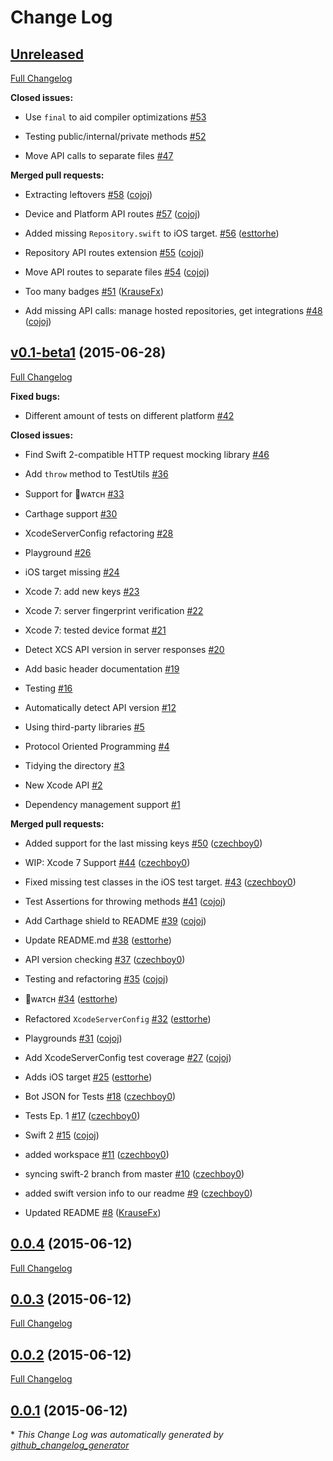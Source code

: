 # Change Log

## [Unreleased](https://github.com/czechboy0/XcodeServerSDK/tree/HEAD)

[Full Changelog](https://github.com/czechboy0/XcodeServerSDK/compare/v0.1-beta1...HEAD)

**Closed issues:**

- Use `final` to aid compiler optimizations [\#53](https://github.com/czechboy0/XcodeServerSDK/issues/53)

- Testing public/internal/private methods [\#52](https://github.com/czechboy0/XcodeServerSDK/issues/52)

- Move API calls to separate files [\#47](https://github.com/czechboy0/XcodeServerSDK/issues/47)

**Merged pull requests:**

- Extracting leftovers [\#58](https://github.com/czechboy0/XcodeServerSDK/pull/58) ([cojoj](https://github.com/cojoj))

- Device and Platform API routes [\#57](https://github.com/czechboy0/XcodeServerSDK/pull/57) ([cojoj](https://github.com/cojoj))

- Added missing `Repository.swift` to iOS target. [\#56](https://github.com/czechboy0/XcodeServerSDK/pull/56) ([esttorhe](https://github.com/esttorhe))

- Repository API routes extension [\#55](https://github.com/czechboy0/XcodeServerSDK/pull/55) ([cojoj](https://github.com/cojoj))

- Move API routes to separate files [\#54](https://github.com/czechboy0/XcodeServerSDK/pull/54) ([cojoj](https://github.com/cojoj))

- Too many badges [\#51](https://github.com/czechboy0/XcodeServerSDK/pull/51) ([KrauseFx](https://github.com/KrauseFx))

- Add missing API calls: manage hosted repositories, get integrations [\#48](https://github.com/czechboy0/XcodeServerSDK/pull/48) ([cojoj](https://github.com/cojoj))

## [v0.1-beta1](https://github.com/czechboy0/XcodeServerSDK/tree/v0.1-beta1) (2015-06-28)

[Full Changelog](https://github.com/czechboy0/XcodeServerSDK/compare/0.0.4...v0.1-beta1)

**Fixed bugs:**

- Different amount of tests on different platform [\#42](https://github.com/czechboy0/XcodeServerSDK/issues/42)

**Closed issues:**

- Find Swift 2-compatible HTTP request mocking library [\#46](https://github.com/czechboy0/XcodeServerSDK/issues/46)

- Add `throw` method to TestUtils [\#36](https://github.com/czechboy0/XcodeServerSDK/issues/36)

- Support for ᴡᴀᴛᴄʜ [\#33](https://github.com/czechboy0/XcodeServerSDK/issues/33)

- Carthage support [\#30](https://github.com/czechboy0/XcodeServerSDK/issues/30)

- XcodeServerConfig refactoring [\#28](https://github.com/czechboy0/XcodeServerSDK/issues/28)

- Playground [\#26](https://github.com/czechboy0/XcodeServerSDK/issues/26)

- iOS target missing [\#24](https://github.com/czechboy0/XcodeServerSDK/issues/24)

- Xcode 7: add new keys  [\#23](https://github.com/czechboy0/XcodeServerSDK/issues/23)

- Xcode 7: server fingerprint verification  [\#22](https://github.com/czechboy0/XcodeServerSDK/issues/22)

- Xcode 7: tested device format [\#21](https://github.com/czechboy0/XcodeServerSDK/issues/21)

- Detect XCS API version in server responses  [\#20](https://github.com/czechboy0/XcodeServerSDK/issues/20)

- Add basic header documentation [\#19](https://github.com/czechboy0/XcodeServerSDK/issues/19)

- Testing [\#16](https://github.com/czechboy0/XcodeServerSDK/issues/16)

- Automatically detect API version [\#12](https://github.com/czechboy0/XcodeServerSDK/issues/12)

- Using third-party libraries [\#5](https://github.com/czechboy0/XcodeServerSDK/issues/5)

- Protocol Oriented Programming [\#4](https://github.com/czechboy0/XcodeServerSDK/issues/4)

- Tidying the directory [\#3](https://github.com/czechboy0/XcodeServerSDK/issues/3)

- New Xcode API [\#2](https://github.com/czechboy0/XcodeServerSDK/issues/2)

- Dependency management support [\#1](https://github.com/czechboy0/XcodeServerSDK/issues/1)

**Merged pull requests:**

- Added support for the last missing keys [\#50](https://github.com/czechboy0/XcodeServerSDK/pull/50) ([czechboy0](https://github.com/czechboy0))

- WIP: Xcode 7 Support [\#44](https://github.com/czechboy0/XcodeServerSDK/pull/44) ([czechboy0](https://github.com/czechboy0))

- Fixed missing test classes in the iOS test target. [\#43](https://github.com/czechboy0/XcodeServerSDK/pull/43) ([czechboy0](https://github.com/czechboy0))

- Test Assertions for throwing methods [\#41](https://github.com/czechboy0/XcodeServerSDK/pull/41) ([cojoj](https://github.com/cojoj))

- Add Carthage shield to README [\#39](https://github.com/czechboy0/XcodeServerSDK/pull/39) ([cojoj](https://github.com/cojoj))

- Update README.md [\#38](https://github.com/czechboy0/XcodeServerSDK/pull/38) ([esttorhe](https://github.com/esttorhe))

- API version checking [\#37](https://github.com/czechboy0/XcodeServerSDK/pull/37) ([czechboy0](https://github.com/czechboy0))

- Testing and refactoring [\#35](https://github.com/czechboy0/XcodeServerSDK/pull/35) ([cojoj](https://github.com/cojoj))

- ᴡᴀᴛᴄʜ [\#34](https://github.com/czechboy0/XcodeServerSDK/pull/34) ([esttorhe](https://github.com/esttorhe))

- Refactored `XcodeServerConfig` [\#32](https://github.com/czechboy0/XcodeServerSDK/pull/32) ([esttorhe](https://github.com/esttorhe))

- Playgrounds [\#31](https://github.com/czechboy0/XcodeServerSDK/pull/31) ([cojoj](https://github.com/cojoj))

- Add XcodeServerConfig test coverage [\#27](https://github.com/czechboy0/XcodeServerSDK/pull/27) ([cojoj](https://github.com/cojoj))

- Adds iOS target [\#25](https://github.com/czechboy0/XcodeServerSDK/pull/25) ([esttorhe](https://github.com/esttorhe))

- Bot JSON for Tests [\#18](https://github.com/czechboy0/XcodeServerSDK/pull/18) ([czechboy0](https://github.com/czechboy0))

- Tests Ep. 1 [\#17](https://github.com/czechboy0/XcodeServerSDK/pull/17) ([czechboy0](https://github.com/czechboy0))

- Swift 2 [\#15](https://github.com/czechboy0/XcodeServerSDK/pull/15) ([cojoj](https://github.com/cojoj))

- added workspace [\#11](https://github.com/czechboy0/XcodeServerSDK/pull/11) ([czechboy0](https://github.com/czechboy0))

- syncing swift-2 branch from master [\#10](https://github.com/czechboy0/XcodeServerSDK/pull/10) ([czechboy0](https://github.com/czechboy0))

- added swift version info to our readme [\#9](https://github.com/czechboy0/XcodeServerSDK/pull/9) ([czechboy0](https://github.com/czechboy0))

- Updated README [\#8](https://github.com/czechboy0/XcodeServerSDK/pull/8) ([KrauseFx](https://github.com/KrauseFx))

## [0.0.4](https://github.com/czechboy0/XcodeServerSDK/tree/0.0.4) (2015-06-12)

[Full Changelog](https://github.com/czechboy0/XcodeServerSDK/compare/0.0.3...0.0.4)

## [0.0.3](https://github.com/czechboy0/XcodeServerSDK/tree/0.0.3) (2015-06-12)

[Full Changelog](https://github.com/czechboy0/XcodeServerSDK/compare/0.0.2...0.0.3)

## [0.0.2](https://github.com/czechboy0/XcodeServerSDK/tree/0.0.2) (2015-06-12)

[Full Changelog](https://github.com/czechboy0/XcodeServerSDK/compare/0.0.1...0.0.2)

## [0.0.1](https://github.com/czechboy0/XcodeServerSDK/tree/0.0.1) (2015-06-12)



\* *This Change Log was automatically generated by [github_changelog_generator](https://github.com/skywinder/Github-Changelog-Generator)*